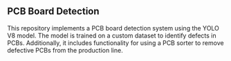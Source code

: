## PCB Board Detection

This repository implements a PCB board detection system using the YOLO V8 model. The model is trained on a custom dataset to identify defects in PCBs. Additionally, it includes functionality for using a PCB sorter to remove defective PCBs from the production line.
